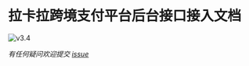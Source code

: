 # 拉卡拉跨境支付平台后台接口接入文档
![v3.4](https://img.shields.io/badge/Version-v3.4-blue.svg) 

*有任何疑问欢迎提交 [issue](https://github.com/lklcrossboard/api/issues)*
